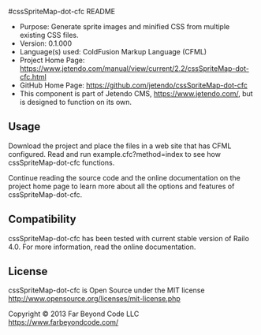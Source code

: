 #cssSpriteMap-dot-cfc README

- Purpose: Generate sprite images and minified CSS from multiple existing CSS files.
- Version: 0.1.000
- Language(s) used: ColdFusion Markup Language (CFML)
- Project Home Page: https://www.jetendo.com/manual/view/current/2.2/cssSpriteMap-dot-cfc.html
- GitHub Home Page: https://github.com/jetendo/cssSpriteMap-dot-cfc
- This component is part of Jetendo CMS, https://www.jetendo.com/, but is designed to function on its own.

## Usage

Download the project and place the files in a web site that has CFML configured.  Read and run example.cfc?method=index to see how cssSpriteMap-dot-cfc functions.

Continue reading the source code and the online documentation on the project home page to learn more about all the options and features of cssSpriteMap-dot-cfc.

## Compatibility

cssSpriteMap-dot-cfc has been tested with current stable version of Railo 4.0.  For more information, read the online documentation.

## License

cssSpriteMap-dot-cfc is Open Source under the MIT license  
http://www.opensource.org/licenses/mit-license.php

Copyright &copy; 2013 Far Beyond Code LLC  
https://www.farbeyondcode.com/

